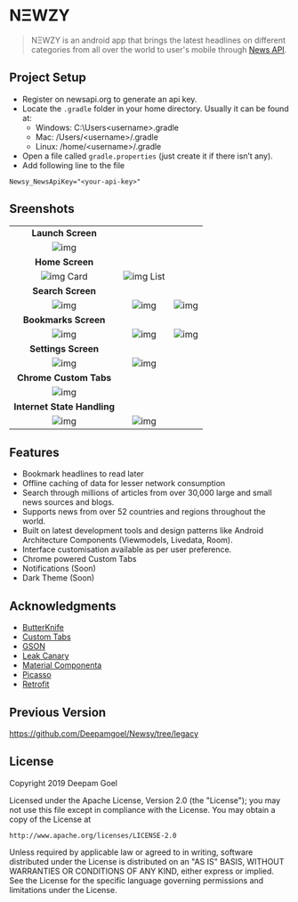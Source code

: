 # NΞWZY

>NΞWZY is an android app that brings the latest headlines on different categories from all over the world to user's mobile through [News API](https://newsapi.org/).

## Project Setup

- Register on newsapi.org to generate an api key.
- Locate the `.gradle` folder in your home directory. Usually it can be found at:
  - Windows: C:\Users\<username>\.gradle
  - Mac: /Users/\<username>/.gradle
  - Linux: /home/\<username>/.gradle
- Open a file called `gradle.properties` (just create it if there isn’t any).
- Add following line to the file

```properties
Newsy_NewsApiKey="<your-api-key>"
```


## Sreenshots

|     |     |     |
|:---:|:---:|:---:|
| **Launch Screen** |
| ![img](./Screenshots/screener_1557235179588.png) |
| **Home Screen** |
| ![img](./Screenshots/screener_1557235428943.png) Card | ![img](./Screenshots/screener_1557235461931.png) List |
| **Search Screen** |
| ![img](./Screenshots/screener_1557235954696.png) | ![img](./Screenshots/screener_1557236233734.png) | ![img](./Screenshots/screener_1557235982255.png) |
| **Bookmarks Screen** |
| ![img](./Screenshots/screener_1557236337663.png) | ![img](./Screenshots/screener_1557236384379.png) | ![img](./Screenshots/screener_1557236415373.png) |
| **Settings Screen** |
| ![img](./Screenshots/screener_1557236457653.png) | ![img](./Screenshots/screener_1557236487520.png) |
| **Chrome Custom Tabs** |
| ![img](./Screenshots/screener_1557236630410.png) |
| **Internet State Handling** |
| ![img](./Screenshots/screener_1557236849551.png) | ![img](./Screenshots/screener_1557236803961.png) |

## Features

- Bookmark headlines to read later
- Offline caching of data for lesser network consumption
- Search through millions of articles from over 30,000 large and small news sources and blogs.
- Supports news from over 52 countries and regions throughout the world.
- Built on latest development tools and design patterns like Android Architecture Components (Viewmodels, Livedata, Room).
- Interface customisation available as per user preference.
- Chrome powered Custom Tabs
- Notifications (Soon)
- Dark Theme (Soon)

## Acknowledgments

- [ButterKnife](https://github.com/JakeWharton/butterknife)
- [Custom Tabs](https://github.com/GoogleChrome/custom-tabs-client)
- [GSON](https://github.com/google/gson)
- [Leak Canary](https://github.com/square/leakcanary)
- [Material Componenta](https://github.com/material-components/material-components-android)
- [Picasso](https://github.com/square/picasso)
- [Retrofit](https://github.com/square/retrofit)

## Previous Version

https://github.com/Deepamgoel/Newsy/tree/legacy

## License

   Copyright 2019 Deepam Goel

   Licensed under the Apache License, Version 2.0 (the "License");
   you may not use this file except in compliance with the License.
   You may obtain a copy of the License at

    http://www.apache.org/licenses/LICENSE-2.0

   Unless required by applicable law or agreed to in writing, software
   distributed under the License is distributed on an "AS IS" BASIS,
   WITHOUT WARRANTIES OR CONDITIONS OF ANY KIND, either express or implied.
   See the License for the specific language governing permissions and
   limitations under the License.
